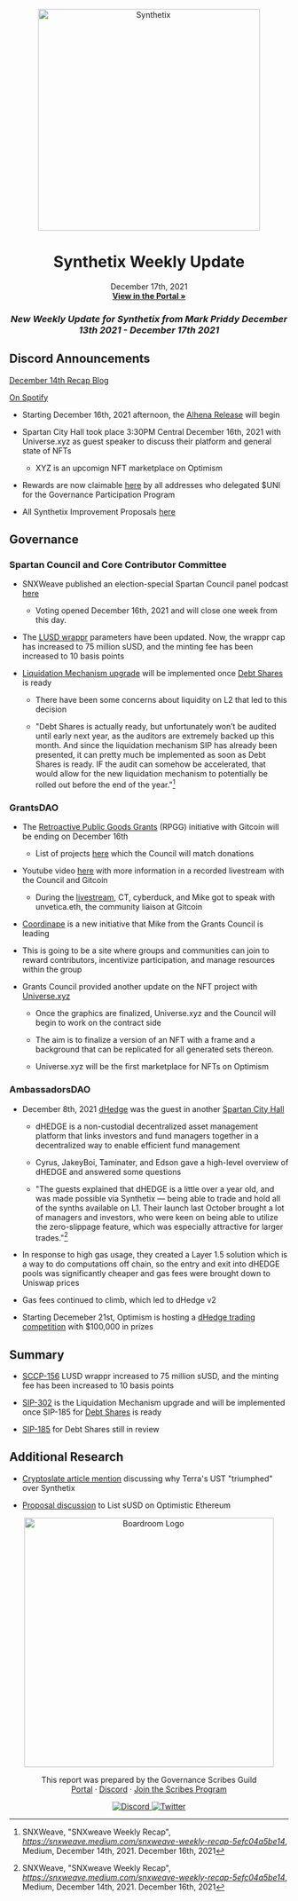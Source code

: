 
<p align="center">
  <a href="http://app.boardroom.info/BanklessDAO">
    <img src="https://miro.medium.com/max/1400/1*V3K-Uu2va_r9p7O2p_FzMw.png" alt="Synthetix" width="400" />
  </a>
  <h1 align="center">Synthetix Weekly Update</h1>
  <p align="center">
    December 17th, 2021
  <br />
  <a href="http://app.boardroom.info/BanklessDAO"><strong>View in the Portal »</strong></a>
  <br />
  </p>
</p>

### <p align="center"> *New Weekly Update for Synthetix from Mark Priddy December 13th 2021 - December 17th 2021*

## Discord Announcements
	
[December 14th Recap Blog](https://snxweave.medium.com/snxweave-weekly-recap-53f3d05f5830)

[On Spotify](https://open.spotify.com/episode/2Xaikv3JAf75WTEkBYkBuO)

- Starting December 16th, 2021 afternoon, the [Alhena Release](https://blog.synthetix.io/the-alhena-release/) will begin

- Spartan City Hall took place 3:30PM Central December 16th, 2021 with Universe.xyz as guest speaker to discuss their platform and general state of NFTs
  - XYZ is an upcomign NFT marketplace on Optimism

- Rewards are now claimable [here](https://synthetixembassy.io/gpp) by all addresses who delegated $UNI for the Governance Participation Program
	
- All Synthetix Improvement Proposals [here](https://sips.synthetix.io/all-sip/)
	
## Governance

### Spartan Council and Core Contributor Committee
	
- SNXWeave published an election-special Spartan Council panel podcast [here](https://anchor.fm/snxweave/episodes/Spartan-Council-Panel---December-Election-Special-e1bm38g)
  - Voting opened December 16th, 2021 and will close one week from this day.

- The [LUSD wrappr](https://sips.synthetix.io/sccp/sccp-156/) parameters have been updated. Now, the wrappr cap has increased to 75 million sUSD, and the minting fee has been increased to 10 basis points 
	
- [Liquidation Mechanism upgrade](https://sips.synthetix.io/sips/sip-302/) will be implemented once [Debt Shares](https://sips.synthetix.io/sips/sip-185/) is ready
  
  - There have been some concerns about liquidity on L2 that led to this decision
  
  - "Debt Shares is actually ready, but unfortunately won’t be audited until early next year, as the auditors are extremely backed up this month. And since the liquidation mechanism SIP has already been presented, it can pretty much be implemented as soon as Debt Shares is ready. IF the audit can somehow be accelerated, that would allow for the new liquidation mechanism to potentially be rolled out before the end of the year."[^1]
	
[^1]: SNXWeave, "SNXweave Weekly Recap", *https://snxweave.medium.com/snxweave-weekly-recap-5efc04a5be14*, Medium, December 14th, 2021. December 16th, 2021
	
			
### GrantsDAO

- The [Retroactive Public Goods Grants](https://medium.com/@SynthetixGrants/the-synthetix-grantsdao-retroactive-public-goods-grants-program-629ec299c4d4) (RPGG) initiative with Gitcoin will be ending on December 16th
	
  - List of projects [here](https://gitcoin.co/grants/explorer?page=1&limit=12&me=false&sort_option=weighted_shuffle&collection_id=false&network=mainnet&state=active&profile=false&sub_round_slug=false&collections_page=1&grant_regions=&grant_types=&grant_tags=Synthetix&tenants=&idle=false&featured=true&round_type=false&utm_source=gitcoin&utm_medium=email&utm_campaign=gr12_launch&tab=grants) which the Council will match donations
	
- Youtube video [here](https://www.youtube.com/watch?v=yv88_iWNiBQ&t=3s) with more information in a recorded livestream with the Council and Gitcoin
	
  - During the [livestream](https://www.youtube.com/watch?v=yv88_iWNiBQ&t=3s), CT, cyberduck, and Mike got to speak with unvetica.eth, the community liaison at Gitcoin
	
-  [Coordinape](https://coordinape.com/) is a new initiative that Mike from the Grants Council is leading
	
  - This is going to be a site where groups and communities can join to reward contributors, incentivize participation, and manage resources within the group
	
- Grants Council provided another update on the NFT project with [Universe.xyz](https://universe.xyz/) 

  - Once the graphics are finalized, Universe.xyz and the Council will begin to work on the contract side
	
  - The aim is to finalize a version of an NFT with a frame and a background that can be replicated for all generated sets thereon.

  - Universe.xyz will be the first marketplace for NFTs on Optimism
	
### AmbassadorsDAO

- December 8th, 2021 [dHedge](https://www.dhedge.org/) was the guest in another [Spartan City Hall](https://anchor.fm/synthetix/episodes/SD040---Spartan-City-Hall-5---dHEDGE-e1bdkn0)
  - dHEDGE is a non-custodial decentralized asset management platform that links investors and fund managers together in a decentralized way to enable efficient fund management
	
  - Cyrus, JakeyBoi, Taminater, and Edson gave a high-level overview of dHEDGE and answered some questions
	
  - "The guests explained that dHEDGE is a little over a year old, and was made possible via Synthetix — being able to trade and hold all of the synths available on L1. Their launch last October brought a lot of managers and investors, who were keen on being able to utilize the zero-slippage feature, which was especially attractive for larger trades."[^2]
	
[^2]: SNXWeave, "SNXweave Weekly Recap", *https://snxweave.medium.com/snxweave-weekly-recap-5efc04a5be14*, Medium, December 14th, 2021. December 16th, 2021	

  - In response to high gas usage, they created a Layer 1.5 solution which is a way to do computations off chain, so the entry and exit into dHEDGE pools was significantly cheaper and gas fees were brought down to Uniswap prices

  - Gas fees continued to climb, which led to dHedge v2
	
- Starting Decemeber 21st, Optimism is hosting a [dHedge trading competition](https://dhedge.ghost.io/trading-comp/) with $100,000 in prizes


## Summary	

- [SCCP-156](https://sips.synthetix.io/sccp/sccp-156/) LUSD wrappr increased to 75 million sUSD, and the minting fee has been increased to 10 basis points 

- [SIP-302](https://sips.synthetix.io/sips/sip-302/) is the Liquidation Mechanism upgrade and will be implemented once SIP-185 for [Debt Shares](https://sips.synthetix.io/sips/sip-185/) is ready

- [SIP-185](https://sips.synthetix.io/sips/sip-185/) for Debt Shares still in review
 

## Additional Research

-  [Cryptoslate article mention](https://cryptoslate.com/prominent-crypto-investor-speculates-why-terras-stablecoin-ust-triumphed-over-synthetix-susd/) discussing why Terra's UST "triumphed" over Synthetix
	
- [Proposal discussion](https://forum.dforce.network/t/proposal-to-list-susd-on-optimistic-ethereum/730) to List sUSD on Optimistic Ethereum

<p align="center">
  <a href="http://app.boardroom.info/">
    <img src="https://i.ibb.co/PFcchnQ/boardroom.png" alt="Boardroom Logo" width="450" />
  </a>
</p>

<p align="center">
	This report was prepared by the Governance Scribes Guild
  <br />
  <a href="http://boardroom.info/">Portal</a>
  ·
  <a href="https://discord.com/invite/tgrTFg9">Discord</a>
  ·
  <a href="https://boardroom.mirror.xyz/JHrN8nVy_J4C7Xzj37zoyPANg0ZnNszhWy9YOZHC0lM">Join the Scribes Program</a>
</p>

<p align="center">
  <a href="https://discord.gg/CEZ8WfuK8s">
    <img src="https://img.shields.io/badge/Discord-Join-7289da?style=for-the-badge&logo=discord&logoColor=white" alt="Discord" />
  </a>
  <a href="https://twitter.com/boardroom_info">
    <img src="https://img.shields.io/badge/Twitter-Follow-1da1f2?style=for-the-badge&logo=twitter&logoColor=white" alt="Twitter" />
  </a>
</p>

